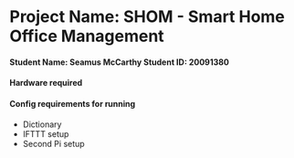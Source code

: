 # Project Name: SHOM - Smart Home Office Management 
#### Student Name: Seamus McCarthy   Student ID: 20091380

#### Hardware required

#### Config requirements for running
- Dictionary
- IFTTT setup
- Second Pi setup

